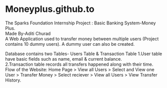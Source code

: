 # Moneyplus.github.to
The Sparks Foundation Internship Project : Basic Banking System-Money Plus.                       
Made By-Aditi Churad                                                              
A Web Application used to transfer money between multiple users (Project contains 10 dummy users). A dummy user can also be created.


Database contains two Tables- Users Table & Transaction Table
1.User table have basic fields such as name, email & current balance.           
2.Transaction table records all transfers happened along with their time.
Flow of the Website: Home Page > View all Users > Select and View one User > Transfer Money > Select reciever > View all Users > View Transfer History.
